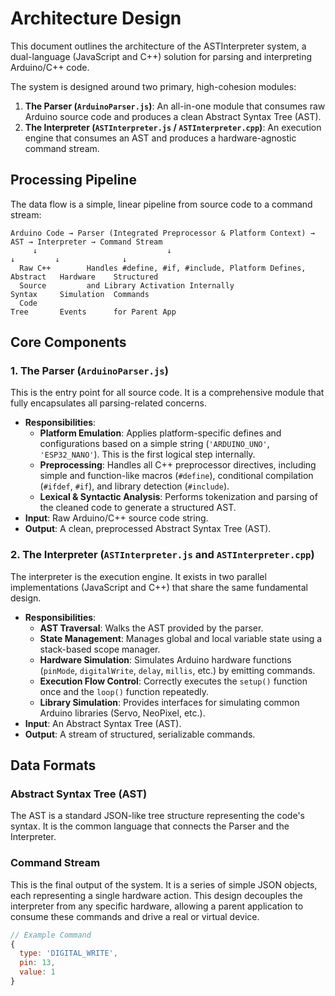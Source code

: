 # Architecture Design

This document outlines the architecture of the ASTInterpreter system, a dual-language (JavaScript and C++) solution for parsing and interpreting Arduino/C++ code.

The system is designed around two primary, high-cohesion modules:

1.  **The Parser (`ArduinoParser.js`)**: An all-in-one module that consumes raw Arduino source code and produces a clean Abstract Syntax Tree (AST).
2.  **The Interpreter (`ASTInterpreter.js` / `ASTInterpreter.cpp`)**: An execution engine that consumes an AST and produces a hardware-agnostic command stream.

## Processing Pipeline

The data flow is a simple, linear pipeline from source code to a command stream:

```
Arduino Code → Parser (Integrated Preprocessor & Platform Context) → AST → Interpreter → Command Stream
     ↓                             ↓                                   ↓         ↓              ↓
  Raw C++        Handles #define, #if, #include, Platform Defines,   Abstract   Hardware    Structured
  Source         and Library Activation Internally                   Syntax     Simulation  Commands
  Code                                                               Tree       Events      for Parent App
```

## Core Components

### 1. The Parser (`ArduinoParser.js`)

This is the entry point for all source code. It is a comprehensive module that fully encapsulates all parsing-related concerns.

-   **Responsibilities**:
    -   **Platform Emulation**: Applies platform-specific defines and configurations based on a simple string (`'ARDUINO_UNO'`, `'ESP32_NANO'`). This is the first logical step internally.
    -   **Preprocessing**: Handles all C++ preprocessor directives, including simple and function-like macros (`#define`), conditional compilation (`#ifdef`, `#if`), and library detection (`#include`).
    -   **Lexical & Syntactic Analysis**: Performs tokenization and parsing of the cleaned code to generate a structured AST.
-   **Input**: Raw Arduino/C++ source code string.
-   **Output**: A clean, preprocessed Abstract Syntax Tree (AST).

### 2. The Interpreter (`ASTInterpreter.js` and `ASTInterpreter.cpp`)

The interpreter is the execution engine. It exists in two parallel implementations (JavaScript and C++) that share the same fundamental design.

-   **Responsibilities**:
    -   **AST Traversal**: Walks the AST provided by the parser.
    -   **State Management**: Manages global and local variable state using a stack-based scope manager.
    -   **Hardware Simulation**: Simulates Arduino hardware functions (`pinMode`, `digitalWrite`, `delay`, `millis`, etc.) by emitting commands.
    -   **Execution Flow Control**: Correctly executes the `setup()` function once and the `loop()` function repeatedly.
    -   **Library Simulation**: Provides interfaces for simulating common Arduino libraries (Servo, NeoPixel, etc.).
-   **Input**: An Abstract Syntax Tree (AST).
-   **Output**: A stream of structured, serializable commands.

## Data Formats

### Abstract Syntax Tree (AST)

The AST is a standard JSON-like tree structure representing the code's syntax. It is the common language that connects the Parser and the Interpreter.

### Command Stream

This is the final output of the system. It is a series of simple JSON objects, each representing a single hardware action. This design decouples the interpreter from any specific hardware, allowing a parent application to consume these commands and drive a real or virtual device.

```javascript
// Example Command
{ 
  type: 'DIGITAL_WRITE', 
  pin: 13, 
  value: 1 
}
```
